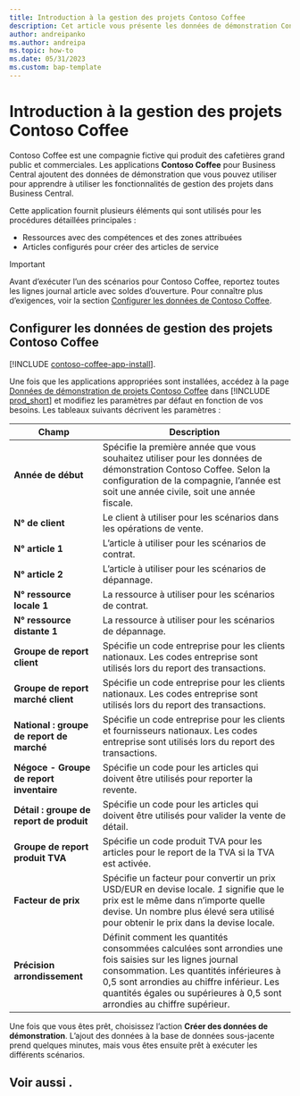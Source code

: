 ```yaml
---
title: Introduction à la gestion des projets Contoso Coffee
description: Cet article vous présente les données de démonstration Contoso Coffee pour la gestion des projets.
author: andreipanko
ms.author: andreipa
ms.topic: how-to
ms.date: 05/31/2023
ms.custom: bap-template
---
```


# <a name="introduction-to-contoso-coffee-jobs-and-project-management"></a>Introduction à la gestion des projets Contoso Coffee

Contoso Coffee est une compagnie fictive qui produit des cafetières grand public et commerciales. Les applications **Contoso Coffee** pour Business Central ajoutent des données de démonstration que vous pouvez utiliser pour apprendre à utiliser les fonctionnalités de gestion des projets dans Business Central.

Cette application fournit plusieurs éléments qui sont utilisés pour les procédures détaillées principales :

- Ressources avec des compétences et des zones attribuées
- Articles configurés pour créer des articles de service

> [!IMPORTANT]
> Avant d’exécuter l’un des scénarios pour Contoso Coffee, reportez toutes les lignes journal article avec soldes d’ouverture. Pour connaître plus d’exigences, voir la section [Configurer les données de Contoso Coffee](#set-up-contoso-coffee-jobs-and-project-management-data).
>
> 
## <a name="set-up-contoso-coffee-jobs-and-project-management-data"></a>Configurer les données de gestion des projets Contoso Coffee

[!INCLUDE [contoso-coffee-app-install](../contoso-coffee-app-install.md)].

Une fois que les applications appropriées sont installées, accédez à la page [Données de démonstration de projets Contoso Coffee](https://businesscentral.dynamics.com/?page=4767) dans [!INCLUDE [prod_short](../../includes/prod_short.md)] et modifiez les paramètres par défaut en fonction de vos besoins. Les tableaux suivants décrivent les paramètres :  

|Champ  |Description  |
|---------|---------|
|**Année de début** |Spécifie la première année que vous souhaitez utiliser pour les données de démonstration Contoso Coffee. Selon la configuration de la compagnie, l’année est soit une année civile, soit une année fiscale.|
|**N° de client**  |Le client à utiliser pour les scénarios dans les opérations de vente.|
|**N° article 1**  |L’article à utiliser pour les scénarios de contrat.|
|**N° article 2**  |L’article à utiliser pour les scénarios de dépannage.|
|**N° ressource locale 1**  |La ressource à utiliser pour les scénarios de contrat.|
|**N° ressource distante 1**  |La ressource à utiliser pour les scénarios de dépannage.|
|**Groupe de report client**|Spécifie un code entreprise pour les clients nationaux. Les codes entreprise sont utilisés lors du report des transactions. |
|**Groupe de report marché client**|Spécifie un code entreprise pour les clients nationaux. Les codes entreprise sont utilisés lors du report des transactions. |
|**National : groupe de report de marché**|Spécifie un code entreprise pour les clients et fournisseurs nationaux. Les codes entreprise sont utilisés lors du report des transactions. |
|**Négoce - Groupe de report inventaire**    |Spécifie un code pour les articles qui doivent être utilisés pour reporter la revente.|
|**Détail : groupe de report de produit**    |Spécifie un code pour les articles qui doivent être utilisés pour valider la vente de détail.|
|**Groupe de report produit TVA**    |Spécifie un code produit TVA pour les articles pour le report de la TVA si la TVA est activée.|
|**Facteur de prix**     |Spécifie un facteur pour convertir un prix USD/EUR en devise locale. *1* signifie que le prix est le même dans n’importe quelle devise. Un nombre plus élevé sera utilisé pour obtenir le prix dans la devise locale. |
|**Précision arrondissement**  |Définit comment les quantités consommées calculées sont arrondies une fois saisies sur les lignes journal consommation. Les quantités inférieures à 0,5 sont arrondies au chiffre inférieur. Les quantités égales ou supérieures à 0,5 sont arrondies au chiffre supérieur.|

Une fois que vous êtes prêt, choisissez l’action **Créer des données de démonstration**. L’ajout des données à la base de données sous-jacente prend quelques minutes, mais vous êtes ensuite prêt à exécuter les différents scénarios.  

## <a name="see-also"></a>Voir aussi .
